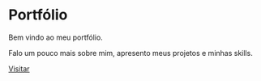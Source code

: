 # Portfólio

Bem vindo ao meu portfólio.

Falo um pouco mais sobre mim, apresento meus projetos e minhas skills.

<a href="https://mthsimao.github.io/portfolio" target="_blank"> Visitar </a>
